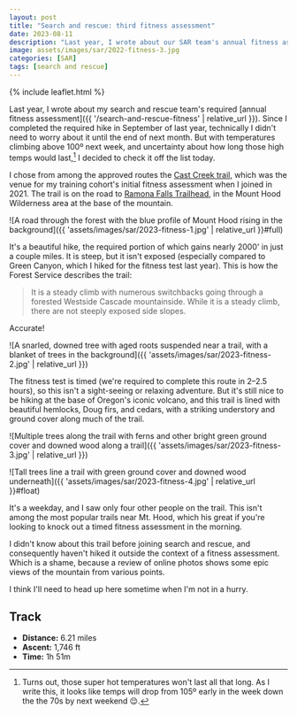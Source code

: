 ```yaml
---
layout: post
title: "Search and rescue: third fitness assessment"
date: 2023-08-11
description: "Last year, I wrote about our SAR team's annual fitness assessment. With temperatures expecting to exceed 100º in the Northwest next week, I decided to check it off the list today."
image: assets/images/sar/2022-fitness-3.jpg
categories: [SAR]
tags: [search and rescue]
---
```


{% include leaflet.html %}

Last year, I wrote about my search and rescue team's required [annual fitness assessment]({{ '/search-and-rescue-fitness' | relative_url }}). Since I completed the required hike in September of last year, technically I didn't need to worry about it until the end of next month. But with temperatures climbing above 100º next week, and uncertainty about how long those high temps would last,[^1] I decided to check it off the list today.

I chose from among the approved routes the [Cast Creek trail](https://www.fs.usda.gov/recarea/mthood/recreation/hiking/recarea/?recid=53350&actid=50), which was the venue for my training cohort's initial fitness assessment when I joined in 2021. The trail is on the road to [Ramona Falls Trailhead](https://www.fs.usda.gov/recarea/mthood/recarea/?recid=53600),  in the Mount Hood Wilderness area at the base of the mountain.

[^1]: Turns out, those super hot temperatures won't last all that long. As I write this, it looks like temps will drop from 105º early in the week down the the 70s by next weekend 😌.

![A road through the forest with the blue profile of Mount Hood rising in the background]({{ 'assets/images/sar/2023-fitness-1.jpg' | relative_url }}#full)

It's a beautiful hike, the required portion of which gains nearly 2000' in just a couple miles. It is steep, but it isn't exposed (especially compared to Green Canyon, which I hiked for the fitness test last year). This is how the Forest Service describes the trail:

> It is a steady climb with numerous switchbacks going through a forested Westside Cascade mountainside. While it is a steady climb, there are not steeply exposed side slopes.

Accurate!

![A snarled, downed tree with aged roots suspended near a trail, with a blanket of trees in the background]({{ 'assets/images/sar/2023-fitness-2.jpg' | relative_url }})

The fitness test is timed (we're required to complete this route in 2–2.5 hours), so this isn't a sight-seeing or relaxing adventure. But it's still nice to be hiking at the base of Oregon's iconic volcano, and this trail is lined with beautiful hemlocks, Doug firs, and cedars, with a striking understory and ground cover along much of the trail.

![Multiple trees along the trail with ferns and other bright green ground cover and downed wood along a trail]({{ 'assets/images/sar/2023-fitness-3.jpg' | relative_url }})

![Tall trees line a trail with green ground cover and downed wood underneath]({{ 'assets/images/sar/2023-fitness-4.jpg' | relative_url }}#float)

It's a weekday, and I saw only four other people on the trail. This isn't among the most popular trails near Mt. Hood, which his great if you're looking to knock out a timed fitness assessment in the morning.

I didn't know about this trail before joining search and rescue, and consequently haven't hiked it outside the context of a fitness assessment. Which is a shame, because a review of online photos shows some epic views of the mountain from various points. 

I think I'll need to head up here sometime when I'm not in a hurry.

## Track

- **Distance:** 6.21 miles
-  **Ascent:** 1,746 ft
-  **Time:** 1h 51m

 <div class="map" id="map"></div>

<script>
    var map = L.map('map').setView([45.38244, -121.85520], 14)    
    var fitnessFeature = {% include data/2023/2023-fitness-assessment.html %}

        L.tileLayer('{{ site.data.maptiles.tiles }}', {
        attribution: '{{ site.data.maptiles.attribution }}',
        subdomains: 'abcd',
        maxZoom: 19
        }).addTo(map);

    L.geoJSON(fitnessFeature, {color: '{{ site.data.maptiles.color }}'}).addTo(map);
</script>
